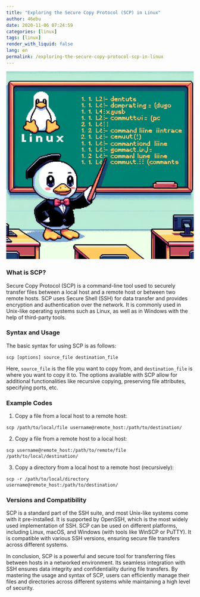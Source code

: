 ```yaml
---
title: "Exploring the Secure Copy Protocol (SCP) in Linux"
author: 46ebu
date: 2020-11-06 07:24:59 
categories: [linux]
tags: [linux]
render_with_liquid: false
lang: en
permalink: /exploring-the-secure-copy-protocol-scp-in-linux
---
```


![Intro](/assets/img/post/linux.png)
### What is SCP?
Secure Copy Protocol (SCP) is a command-line tool used to securely transfer files between a local host and a remote host or between two remote hosts. SCP uses Secure Shell (SSH) for data transfer and provides encryption and authentication over the network. It is commonly used in Unix-like operating systems such as Linux, as well as in Windows with the help of third-party tools.

### Syntax and Usage
The basic syntax for using SCP is as follows:
```
scp [options] source_file destination_file
```
Here, `source_file` is the file you want to copy from, and `destination_file` is where you want to copy it to. The options available with SCP allow for additional functionalities like recursive copying, preserving file attributes, specifying ports, etc.

### Example Codes
1. Copy a file from a local host to a remote host:
```
scp /path/to/local/file username@remote_host:/path/to/destination/
```
2. Copy a file from a remote host to a local host:
```
scp username@remote_host:/path/to/remote/file /path/to/local/destination/
```
3. Copy a directory from a local host to a remote host (recursively):
```
scp -r /path/to/local/directory username@remote_host:/path/to/destination/
```

### Versions and Compatibility
SCP is a standard part of the SSH suite, and most Unix-like systems come with it pre-installed. It is supported by OpenSSH, which is the most widely used implementation of SSH. SCP can be used on different platforms, including Linux, macOS, and Windows (with tools like WinSCP or PuTTY). It is compatible with various SSH versions, ensuring secure file transfers across different systems.

In conclusion, SCP is a powerful and secure tool for transferring files between hosts in a networked environment. Its seamless integration with SSH ensures data integrity and confidentiality during file transfers. By mastering the usage and syntax of SCP, users can efficiently manage their files and directories across different systems while maintaining a high level of security.